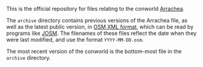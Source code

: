 This is the official repository for files relating to the conworld [Arrachea](https://arrachea.miraheze.org/).

The `archive` directory contains previous versions of the Arrachea file, as well as the latest public version, in [OSM XML format](https://wiki.openstreetmap.org/wiki/OSM_XML), which can be read by programs like [JOSM](https://josm.openstreetmap.de/). The filenames of these files reflect the date when they were last modified, and use the format `YYYY-MM-DD.osm`.

The most recent version of the conworld is the bottom-most file in the `archive` directory.
